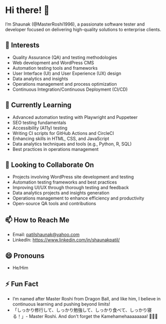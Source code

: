 # Hi there! 👋

I’m Shaunak (@MasterRoshi1996), a passionate software tester and developer focused on delivering high-quality solutions to enterprise clients.

## 👀 Interests
- Quality Assurance (QA) and testing methodologies
- Web development and WordPress CMS
- Automation testing tools and frameworks
- User Interface (UI) and User Experience (UX) design
- Data analytics and insights
- Operations management and process optimization
- Continuous Integration/Continuous Deployment (CI/CD)
  

## 🌱 Currently Learning
- Advanced automation testing with Playwright and Puppeteer
- SEO testing fundamentals
- Accessibility (A11y) testing
- Writing CI scripts for GitHub Actions and CircleCI
- Enhancing skills in HTML, CSS, and JavaScript
- Data analytics techniques and tools (e.g., Python, R, SQL)
- Best practices in operations management

## 💞️ Looking to Collaborate On
- Projects involving WordPress site development and testing
- Automation testing frameworks and best practices
- Improving UI/UX through thorough testing and feedback
- Data analytics projects and insights generation
- Operations management to enhance efficiency and productivity
- Open-source QA tools and contributions

## 📫 How to Reach Me
- Email: patilshaunak@yahoo.com
- LinkedIn: https://www.linkedin.com/in/shaunakpatil/

## 😄 Pronouns
- He/Him

## ⚡ Fun Fact
- I’m named after Master Roshi from Dragon Ball, and like him, I believe in continuous learning and pushing beyond limits!
- 「しっかり修行して、しっかり勉強して、しっかり食べて、しっかり寝る！」- Master Roshi. And don't forget the
  Kamehamehaaaaaaaa! 🌊✨👊


<!---
MasterRoshi1996/MasterRoshi1996 is a ✨ special ✨ repository because its `README.md` (this file) appears on your GitHub profile.
You can click the Preview link to take a look at your changes.
--->
